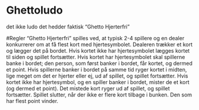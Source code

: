 # Ghettoludo 
det ikke ludo det hedder faktisk “Ghetto Hjerterfri” 

#Regler 
“Ghetto Hjerterfri” spilles ved, at typisk 2-4 spillere og en dealer konkurrerer om at få flest kort med hjertesymbolet. Dealeren trækker et kort og lægger det på bordet. Hvis kortet ikke har hjertesymbolet lægges kortet til siden og spillet fortsætter. Hvis kortet har hjertesymbolet skal spillerne banke i bordet; den person, som først banker i bordet, får kortet, og dermed et point. Hvis spillerne banker i bordet på samme tid ryger kortet i midten, lige meget om det er hjerter eller ej, ud af spillet, og spillet fortsætter. Hvis kortet ikke har hjertesymbol, og en spiller banker i bordet, mister de et kort (og dermed et point). Det mistede kort ryger ud af spillet, og spillet fortsætter. Spillet slutter, når der ikke er flere kort tilbage i bunken. Den som har flest point vinder.


